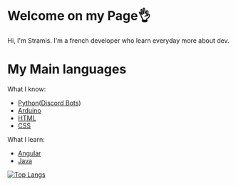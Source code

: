 # Welcome on my Page👌
Hi, I'm Stramis. I'm a french developer who learn everyday more about dev.
# My Main languages
What I know:
* [Python](python.org)([Discord Bots](https://discordpy.readthedocs.io/en/stable/))
* [Arduino](arduino.org)
* [HTML](https://developer.mozilla.org/fr/docs/Web/HTML)
* [CSS](https://developer.mozilla.org/fr/docs/Web/CSS)

What I learn:
* [Angular](angular.io)
* [Java](java.com)

[![Top Langs](https://github-readme-stats.vercel.app/api/top-langs/?username=Debrinn&layout=compact)](https://github.com/Debrinn/Debrinn)
